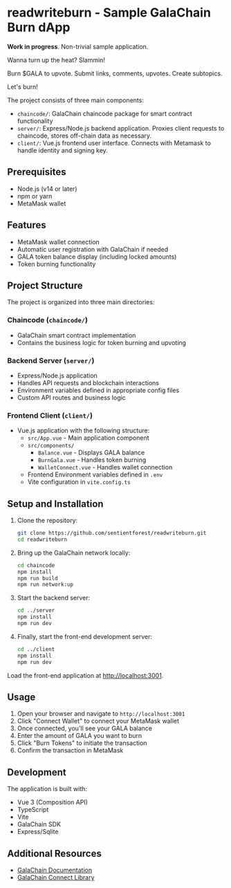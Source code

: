 # readwriteburn - Sample GalaChain Burn dApp

**Work in progress**. Non-trivial sample application.

Wanna turn up the heat? Slammin!

Burn $GALA to upvote. Submit links, comments, upvotes. Create subtopics.

Let's burn!

The project consists of three main components:

- `chaincode/`: GalaChain chaincode package for smart contract functionality
- `server/`: Express/Node.js backend application. Proxies client requests to chaincode, stores off-chain data as necessary.
- `client/`: Vue.js frontend user interface. Connects with Metamask to handle identity and signing key.

## Prerequisites

- Node.js (v14 or later)
- npm or yarn
- MetaMask wallet

## Features

- MetaMask wallet connection
- Automatic user registration with GalaChain if needed
- GALA token balance display (including locked amounts)
- Token burning functionality

## Project Structure

The project is organized into three main directories:

### Chaincode (`chaincode/`)
- GalaChain smart contract implementation
- Contains the business logic for token burning and upvoting

### Backend Server (`server/`)
- Express/Node.js application
- Handles API requests and blockchain interactions
- Environment variables defined in appropriate config files
- Custom API routes and business logic

### Frontend Client (`client/`)
- Vue.js application with the following structure:
  - `src/App.vue` - Main application component
  - `src/components/`
    - `Balance.vue` - Displays GALA balance
    - `BurnGala.vue` - Handles token burning
    - `WalletConnect.vue` - Handles wallet connection
  - Frontend Environment variables defined in `.env`
  - Vite configuration in `vite.config.ts`

## Setup and Installation

1. Clone the repository:
   ```bash
   git clone https://github.com/sentientforest/readwriteburn.git
   cd readwriteburn
   ```

2. Bring up the GalaChain network locally:
   ```bash
   cd chaincode
   npm install
   npm run build
   npm run network:up
   ```

3. Start the backend server:
   ```bash
   cd ../server
   npm install
   npm run dev
   ```

4. Finally, start the front-end development server:

   ```bash
   cd ../client
   npm install
   npm run dev
   ```

Load the front-end application at [http://localhost:3001](http://localhost:3001).

## Usage

1. Open your browser and navigate to `http://localhost:3001`
2. Click "Connect Wallet" to connect your MetaMask wallet
3. Once connected, you'll see your GALA balance
4. Enter the amount of GALA you want to burn
5. Click "Burn Tokens" to initiate the transaction
6. Confirm the transaction in MetaMask

## Development

The application is built with:
- Vue 3 (Composition API)
- TypeScript
- Vite
- GalaChain SDK
- Express/Sqlite

## Additional Resources

- [GalaChain Documentation](https://docs.galachain.com)
- [GalaChain Connect Library](https://github.com/GalaChain/sdk)

